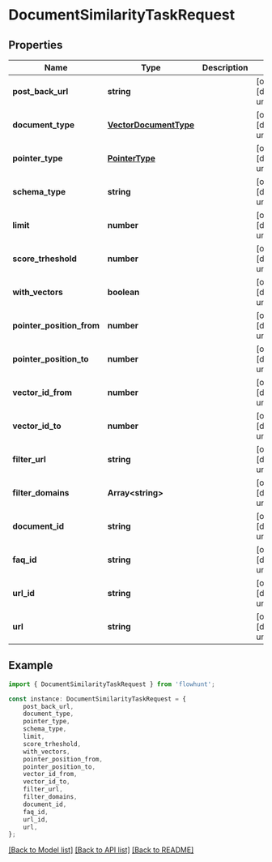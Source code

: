 # DocumentSimilarityTaskRequest


## Properties

Name | Type | Description | Notes
------------ | ------------- | ------------- | -------------
**post_back_url** | **string** |  | [optional] [default to undefined]
**document_type** | [**VectorDocumentType**](VectorDocumentType.md) |  | [optional] [default to undefined]
**pointer_type** | [**PointerType**](PointerType.md) |  | [optional] [default to undefined]
**schema_type** | **string** |  | [optional] [default to undefined]
**limit** | **number** |  | [optional] [default to undefined]
**score_trheshold** | **number** |  | [optional] [default to undefined]
**with_vectors** | **boolean** |  | [optional] [default to undefined]
**pointer_position_from** | **number** |  | [optional] [default to undefined]
**pointer_position_to** | **number** |  | [optional] [default to undefined]
**vector_id_from** | **number** |  | [optional] [default to undefined]
**vector_id_to** | **number** |  | [optional] [default to undefined]
**filter_url** | **string** |  | [optional] [default to undefined]
**filter_domains** | **Array&lt;string&gt;** |  | [optional] [default to undefined]
**document_id** | **string** |  | [optional] [default to undefined]
**faq_id** | **string** |  | [optional] [default to undefined]
**url_id** | **string** |  | [optional] [default to undefined]
**url** | **string** |  | [optional] [default to undefined]

## Example

```typescript
import { DocumentSimilarityTaskRequest } from 'flowhunt';

const instance: DocumentSimilarityTaskRequest = {
    post_back_url,
    document_type,
    pointer_type,
    schema_type,
    limit,
    score_trheshold,
    with_vectors,
    pointer_position_from,
    pointer_position_to,
    vector_id_from,
    vector_id_to,
    filter_url,
    filter_domains,
    document_id,
    faq_id,
    url_id,
    url,
};
```

[[Back to Model list]](../README.md#documentation-for-models) [[Back to API list]](../README.md#documentation-for-api-endpoints) [[Back to README]](../README.md)

